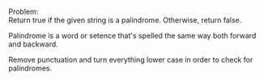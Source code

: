 Problem:  
Return true if the given string is a palindrome. Otherwise, return false.  
  
Palindrome is a word or setence that's spelled the same way both forward and backward.
  
Remove punctuation and turn everything lower case in order to check for palindromes.